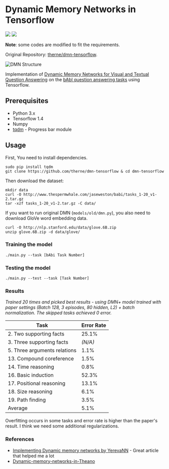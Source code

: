 # Dynamic Memory Networks in Tensorflow

![](https://img.shields.io/badge/Python-3.6.5-brightgreen.svg) ![](https://img.shields.io/badge/TensorFlow-1.8.0-yellowgreen.svg)

**Note**: some codes are modified to fit the requirements.

Original Repository: [therne/dmn-tensorflow](https://github.com/therne/dmn-tensorflow).

![DMN Structure][img-url]

Implementation of [Dynamic Memory Networks for Visual and Textual Question Answering][paper] on the
[bAbI question answering tasks][babi] using Tensorflow.

## Prerequisites
- Python 3.x
- Tensorflow 1.4
- Numpy
- [tqdm](https://pypi.python.org/pypi/tqdm) - Progress bar module

## Usage
First, You need to install dependencies.
```
sudo pip install tqdm
git clone https://github.com/therne/dmn-tensorflow & cd dmn-tensorflow
```

Then download the dataset:
```
mkdir data
curl -O http://www.thespermwhale.com/jaseweston/babi/tasks_1-20_v1-2.tar.gz
tar -xzf tasks_1-20_v1-2.tar.gz -C data/
```

If you want to run original DMN (`models/old/dmn.py`), you also need to download GloVe word embedding data.
```
curl -O http://nlp.stanford.edu/data/glove.6B.zip
unzip glove.6B.zip -d data/glove/
```

### Training the model
```
./main.py --task [bAbi Task Number]
```

### Testing the model
```
./main.py --test --task [Task Number]
```

### Results
*Trained 20 times and picked best results - using DMN+ model trained with paper settings (Batch 128, 3 episodes, 80 hidden, L2) + batch normalization. The skipped tasks achieved 0 error.*

Task                         | Error Rate
-----------------------------|-------
2. Two supporting facts      | 25.1%
3. Three supporting facts    | *(N/A)*
5. Three arguments relations | 1.1%
13. Compound coreference     | 1.5%
14. Time reasoning           | 0.8%
16. Basic induction          | 52.3%
17. Positional reasoning     | 13.1%
18. Size reasoning           | 6.1%
19. Path finding             | 3.5%
Average                      | 5.1%

Overfitting occurs in some tasks and error rate is higher than the paper's result.
I think we need some additional regularizations.

### References
- [Implementing Dynamic memory networks by YerevaNN][impl-dmn-yerevann] - Great article that helped me a lot
- [Dynamic-memory-networks-in-Theano][dmn-in-theano]

[paper]: https://arxiv.org/abs/1603.01417
[babi]: https://research.facebook.com/research/babi/
[img-url]: http://i.imgur.com/30DePKh.png
[impl-dmn-yerevann]: https://yerevann.github.io/2016/02/05/implementing-dynamic-memory-networks/
[dmn-in-theano]: https://github.com/YerevaNN/Dynamic-memory-networks-in-Theano
